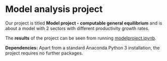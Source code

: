 # Model analysis project

Our project is titled **Model project - computable general equilibrium** and is about a model with 2 sectors with different productivity growth rates.

The **results** of the project can be seen from running [modelproject.ipynb](modelproject.ipynb).

**Dependencies:** Apart from a standard Anaconda Python 3 installation, the project requires no further packages.
